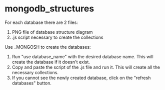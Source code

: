 # mongodb_structures
For each database there are 2 files:
1. PNG file of database structure diagram
2. .js script necessary to create the collections

Use _MONGOSH to create the databases:
1. Run "use database_name" with the desired database name. This will create the database if it doesn't exist.
2. Copy and paste the script of the .js file and run it. This will create all the necessary collections.
3. If you cannot see the newly created database, click on the "refresh databases" button.
